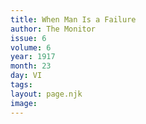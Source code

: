 ```yaml
---
title: When Man Is a Failure
author: The Monitor
issue: 6
volume: 6
year: 1917
month: 23
day: VI
tags:
layout: page.njk
image:
---
```






